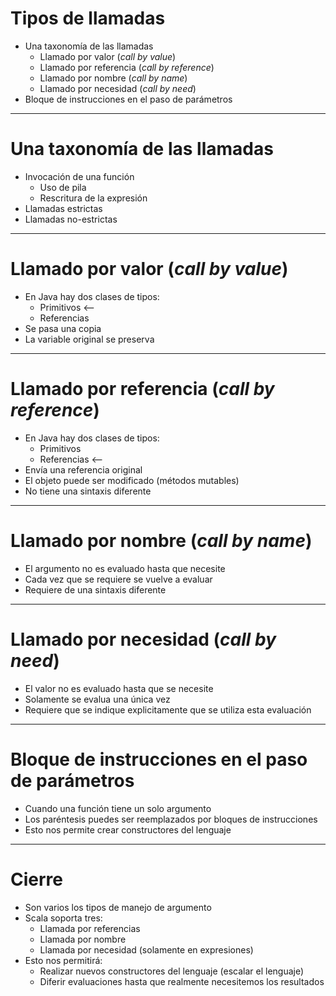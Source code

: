# Tipos de llamadas

* Una taxonomía de las llamadas
  * Llamado por valor (*call by value*)
  * Llamado por referencia (*call by reference*)
  * Llamado por nombre (*call by name*)
  * Llamado por necesidad (*call by need*)
* Bloque de instrucciones en el paso de parámetros

---

# Una taxonomía de las llamadas

* Invocación de una función
  * Uso de pila
  * Rescritura de la expresión
* Llamadas estrictas
* Llamadas no-estrictas

---

# Llamado por valor (*call by value*)

* En Java hay dos clases de tipos:
  * Primitivos <--
  * Referencias
* Se pasa una copia
* La variable original se preserva


---

# Llamado por referencia (*call by reference*)

* En Java hay dos clases de tipos:
  * Primitivos
  * Referencias <--
* Envía una referencia original
* El objeto puede ser modificado (métodos mutables)
* No tiene una sintaxis diferente

---

# Llamado por nombre (*call by name*)

* El argumento no es evaluado hasta que necesite
* Cada vez que se requiere se vuelve a evaluar
* Requiere de una sintaxis diferente

---

# Llamado por necesidad (*call by need*)

* El valor no es evaluado hasta que se necesite
* Solamente se evalua una única vez
* Requiere que se indique explicitamente que se utiliza esta evaluación

---

# Bloque de instrucciones en el paso de parámetros

* Cuando una función tiene un solo argumento
* Los paréntesis puedes ser reemplazados por bloques de instrucciones
* Esto nos permite crear constructores del lenguaje

---

# Cierre

* Son varios los tipos de manejo de argumento
* Scala soporta tres:
  * Llamada por referencias
  * Llamada por nombre
  * Llamada por necesidad (solamente en expresiones)
* Esto nos permitirá:
  * Realizar nuevos constructores del lenguaje (escalar el lenguaje)
  * Diferir evaluaciones hasta que realmente necesitemos los resultados

